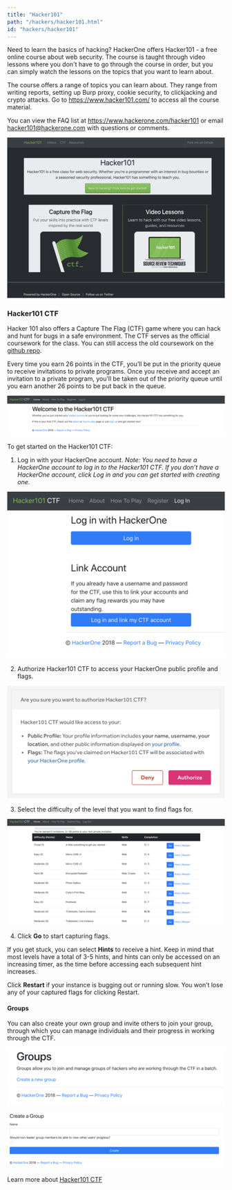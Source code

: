 ```yaml
---
title: "Hacker101"
path: "/hackers/hacker101.html"
id: "hackers/hacker101"
---
```


Need to learn the basics of hacking? HackerOne offers Hacker101 - a free online course about web security. The course is taught through video lessons where you don't have to go through the course in order, but you can simply watch the lessons on the topics that you want to learn about.

The course offers a range of topics you can learn about. They range from writing reports, setting up Burp proxy, cookie security, to clickjacking and crypto attacks. Go to https://www.hacker101.com/ to access all the course material.

You can view the FAQ list at https://www.hackerone.com/hacker101 or email hacker101@hackerone.com with questions or comments.

![hacker101](./images/hacker101-1.png)

### Hacker101 CTF
Hacker 101 also offers a Capture The Flag (CTF) game where you can hack and hunt for bugs in a safe environment. The CTF serves as the official coursework for the class. You can still access the old coursework on the [github repo](https://github.com/Hacker0x01/Hacker101Coursework).

Every time you earn 26 points in the CTF, you’ll be put in the priority queue to receive invitations to private programs. Once you receive and accept an invitation to a private program, you’ll be taken out of the priority queue until you earn another 26 points to be put back in the queue.  

![hacker101 CTF](./images/hacker101-2.png)

To get started on the Hacker101 CTF:
1. Log in with your HackerOne account. <i>Note: You need to have a HackerOne account to log in to the Hacker101 CTF. If you don’t have a HackerOne account, click Log in and you can get started with creating one.</i>

![hacker101 CTF login page](./images/hacker101-3.png)

2. Authorize Hacker101 CTF to access your HackerOne public profile and flags.

![hacker101 CTF authorization window](./images/hacker101-4.png)

3. Select the difficulty of the level that you want to find flags for.

![hacker101 CTF homepage](./images/hacker101-5.png)

4. Click <b>Go</b> to start capturing flags.

If you get stuck, you can select <b>Hints</b> to receive a hint. Keep in mind that most levels have a total of 3-5 hints, and hints can only be accessed on an increasing timer, as the time before accessing each subsequent hint increases.

Click <b>Restart</b> if your instance is bugging out or running slow. You won’t lose any of your captured flags for clicking Restart.

#### Groups
You can also create your own group and invite others to join your group, through which you can manage individuals and their progress in working through the CTF.

![hacker101 CTF groups](./images/hacker101-6.png)

![create a group](./images/hacker101-7.png)

Learn more about [Hacker101 CTF](https://ctf.hacker101.com/)
